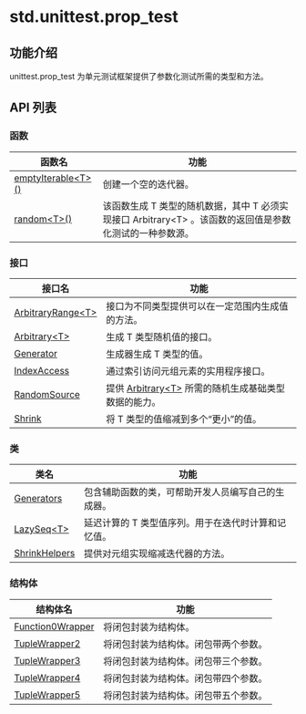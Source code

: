 # std.unittest.prop_test

## 功能介绍

unittest.prop_test 为单元测试框架提供了参数化测试所需的类型和方法。

## API 列表

### 函数

|              函数名          |           功能           |
| --------------------------- | ------------------------ |
| [emptyIterable\<T>()](./unittest_prop_test_package_api/unittest_prop_test_package_functions.md#func-emptyiterablet) | 创建一个空的迭代器。 |
| [random\<T>()](./unittest_prop_test_package_api/unittest_prop_test_package_functions.md#func-randomt-where-t--arbitraryt) | 该函数生成 T 类型的随机数据，其中 T 必须实现接口 Arbitrary\<T> 。该函数的返回值是参数化测试的一种参数源。 |

### 接口

|              接口名          |           功能           |
| --------------------------- | ------------------------ |
| [ArbitraryRange\<T>](./unittest_prop_test_package_api/unittest_prop_test_package_interfaces.md#interface-arbitraryranget) | 接口为不同类型提供可以在一定范围内生成值的方法。 |
| [Arbitrary\<T>](./unittest_prop_test_package_api/unittest_prop_test_package_interfaces.md#interface-arbitraryt) | 生成 T 类型随机值的接口。 |
| [Generator](./unittest_prop_test_package_api/unittest_prop_test_package_interfaces.md#interface-generatort) | 生成器生成 T 类型的值。 |
| [IndexAccess](./unittest_prop_test_package_api/unittest_prop_test_package_interfaces.md#interface-indexaccess) | 通过索引访问元组元素的实用程序接口。 |
| [RandomSource](./unittest_prop_test_package_api/unittest_prop_test_package_interfaces.md#interface-randomsource) | 提供 [Arbitrary\<T>](./unittest_prop_test_package_api/unittest_prop_test_package_interfaces.md#interface-arbitraryt) 所需的随机生成基础类型数据的能力。 |
| [Shrink](./unittest_prop_test_package_api/unittest_prop_test_package_interfaces.md#interface-shrinkt) | 将 T 类型的值缩减到多个“更小”的值。 |

### 类

|              类名          |           功能           |
| --------------------------- | ------------------------ |
| [Generators](./unittest_prop_test_package_api/unittest_prop_test_package_classes.md#class-generators) | 包含辅助函数的类，可帮助开发人员编写自己的生成器。 |
| [LazySeq\<T>](./unittest_prop_test_package_api/unittest_prop_test_package_classes.md#class-lazyseqt) | 延迟计算的 T 类型值序列。用于在迭代时计算和记忆值。 |
| [ShrinkHelpers](./unittest_prop_test_package_api/unittest_prop_test_package_classes.md#class-shrinkhelpers) | 提供对元组实现缩减迭代器的方法。 |

### 结构体

|              结构体名          |           功能           |
| --------------------------- | ------------------------ |
| [Function0Wrapper](./unittest_prop_test_package_api/unittest_prop_test_package_structs.md#struct-function0wrapperr) | 将闭包封装为结构体。 |
| [TupleWrapper2](./unittest_prop_test_package_api/unittest_prop_test_package_structs.md#struct-tuplewrapper2t0-t1) | 将闭包封装为结构体。闭包带两个参数。 |
| [TupleWrapper3](./unittest_prop_test_package_api/unittest_prop_test_package_structs.md#struct-tuplewrapper3t0-t1-t2) | 将闭包封装为结构体。闭包带三个参数。 |
| [TupleWrapper4](./unittest_prop_test_package_api/unittest_prop_test_package_structs.md#struct-tuplewrapper4t0-t1-t2-t3) | 将闭包封装为结构体。闭包带四个参数。 |
| [TupleWrapper5](./unittest_prop_test_package_api/unittest_prop_test_package_structs.md#struct-tuplewrapper5t0-t1-t2-t3-t4) | 将闭包封装为结构体。闭包带五个参数。 |
